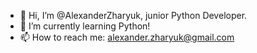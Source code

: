 - 👋 Hi, I’m @AlexanderZharyuk, junior Python Developer.
- 🌱 I’m currently learning Python!
- 📫 How to reach me: alexander.zharyuk@gmail.com
